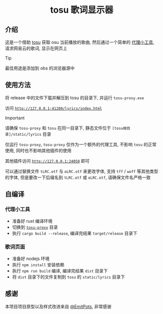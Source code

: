 <h1>
    <p align="center">
        tosu 歌词显示器
    </p>
</h1>

## 介绍

这是一个借助 [tosu](https://github.com/tosuapp/tosu) 获取 osu 当前播放的歌曲, 然后通过一个简单的 [代理小工具](tosu-proxy), 请求网易云的歌词, 显示在网页上

> [!TIP]
> 最佳用途是添加到 obs 的浏览器源中

## 使用方法

将 release 中的文件下载并解压到 tosu 的目录下, 并运行 `tosu-proxy.exe`

访问 [`http://127.0.0.1:41280/lyrics/index.html`](http://127.0.0.1:41280/lyrics/index.html)

> [!IMPORTANT]
> 请确保 `tosu-proxy` 和 `tosu` 在同一目录下, 静态文件位于 `[tosu根目录]/static/lyrics` 目录
>
> 仅运行 `tosu-proxy`, `tosu-proxy` 仅作为一个额外的代理工具, 不影响 `tosu` 的正常使用, 同时也不影响其他插件的使用
> 
> 其他插件访问 [`http://127.0.0.1:24050`](http://127.0.0.1:24050) 即可
> 
> 可以通过替换文件 `tLRC.otf` 与 `oLRC.otf` 来更改字体, 支持 `tff` / `woff` 等其他类型的字体, 但是要改一下后缀名到 `tLRC.otf` 或 `oLRC.otf`,
> 请确保文件名严格一致

## 自编译

### 代理小工具
- 准备好 rust 编译环境
- 切换到 [`tosu-proxy`](tosu-proxy) 目录
- 执行 `cargo build --release`, 编译完结果 `target/release` 目录下

### 歌词页面
- 准备好 nodejs 环境
- 执行 `npm install` 安装依赖
- 执行 `npm run build` 编译, 编译完结果 `dist` 目录下
- 将 `dist` 目录下的文件复制到 `tosu` 的 `static/lyrics` 目录下

## 感谢

本项目项目原型以及样式改进来自 [@EmitPots](https://github.com/EmitPots), 非常感谢

